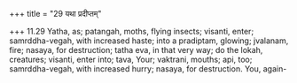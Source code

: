 +++
title = "29 यथा प्रदीप्तम्"

+++
11.29 Yatha, as; patangah, moths, flying insects; visanti, enter;
samrddha-vegah, with increased haste; into a pradiptam, glowing;
jvalanam, fire; nasaya, for destruction; tatha eva, in that very way; do
the lokah, creatures; visanti, enter into; tava, Your; vaktrani, mouths;
api, too; samrddha-vegah, with increased hurry; nasaya, for destruction.
You, again-

